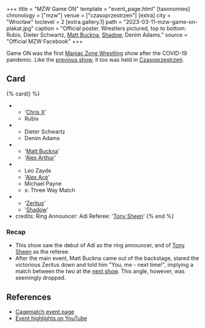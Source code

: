 +++
title = "MZW Game ON"
template = "event_page.html"
[taxonomies]
chronology = ["mzw"]
venue = ["czasoprzestrzen"]
[extra]
city = "Wrocław"
toclevel = 2
[extra.gallery.1]
path = "2023-03-11-mzw-game-on-plakat.jpg"
caption = "Official poster. Wrestlers pictured, top to bottom: Rubix, Dieter Schwartz, [Matt Buckna](@/w/matt-buckna.md), [Shadow](@/w/shadow.md), Denim Adams."
source = "Official MZW Facebook"
+++

Game ON was the first [Maniac Zone Wrestling](@/o/mzw.md) show after the COVID-19 pandemic. Like the [previous show](@/e/mzw/2021-08-14-mzw-project-8-golden-road-finals.md), it too was held in [Czasoprzestrzeń](@/v/czasoprzestrzen.md).

## Card

{% card() %}
- - '[Chris X](@/w/chris-x.md)'
  - Rubix
- - Dieter Schwartz
  - Denim Adams
- - '[Matt Buckna](@/w/matt-buckna.md)'
  - '[Alex Arthur](@/w/alex-arthur.md)'
- - Leo Zayde
  - '[Alex Ace](@/w/alex-ace.md)'
  - Michael Payne
  - s: Three Way Match
- - '[Zeritus](@/w/zeritus.md)'
  - '[Shadow](@/w/shadow.md)'
- credits:
    Ring Announcer: Adi
    Referee: '[Tony Sheen](@/w/riverman.md)'
{% end %}

### Recap

* This show saw the debut of Adi as the ring announcer, and of [Tony Sheen](@/w/riverman.md) as the referee.
* After the main event, Matt Buckna came out of the backstage, stared the victorious Zeritus down and told him "You, me - next time!", implying a match between the two at the [next show](@/e/mzw/2023-09-23-mzw_ppw-zadnych-granic.md). This angle, however, was seemingly dropped.

## References

* [Cagematch event page](https://www.cagematch.net/?id=1&nr=362402)
* [Event highlights on YouTube](https://www.youtube.com/watch?v=up-mNH_iWT0)
